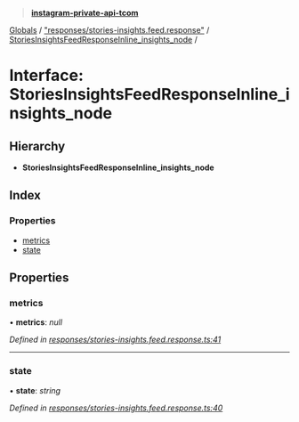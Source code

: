 > **[instagram-private-api-tcom](../README.md)**

[Globals](../README.md) / ["responses/stories-insights.feed.response"](../modules/_responses_stories_insights_feed_response_.md) / [StoriesInsightsFeedResponseInline_insights_node](_responses_stories_insights_feed_response_.storiesinsightsfeedresponseinline_insights_node.md) /

# Interface: StoriesInsightsFeedResponseInline_insights_node

## Hierarchy

* **StoriesInsightsFeedResponseInline_insights_node**

## Index

### Properties

* [metrics](_responses_stories_insights_feed_response_.storiesinsightsfeedresponseinline_insights_node.md#metrics)
* [state](_responses_stories_insights_feed_response_.storiesinsightsfeedresponseinline_insights_node.md#state)

## Properties

###  metrics

• **metrics**: *null*

*Defined in [responses/stories-insights.feed.response.ts:41](https://github.com/cuonglnhust/instagram-private-api-tcom/blob/3e16058/src/responses/stories-insights.feed.response.ts#L41)*

___

###  state

• **state**: *string*

*Defined in [responses/stories-insights.feed.response.ts:40](https://github.com/cuonglnhust/instagram-private-api-tcom/blob/3e16058/src/responses/stories-insights.feed.response.ts#L40)*